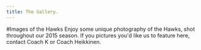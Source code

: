 ```yaml
---
title: The Gallery.
---
```

#Images of the Hawks
Enjoy some unique photography of the Hawks, shot throughout our 2015 season. If you pictures you'd like us to feature here, contact Coach K or Coach Heikkinen.